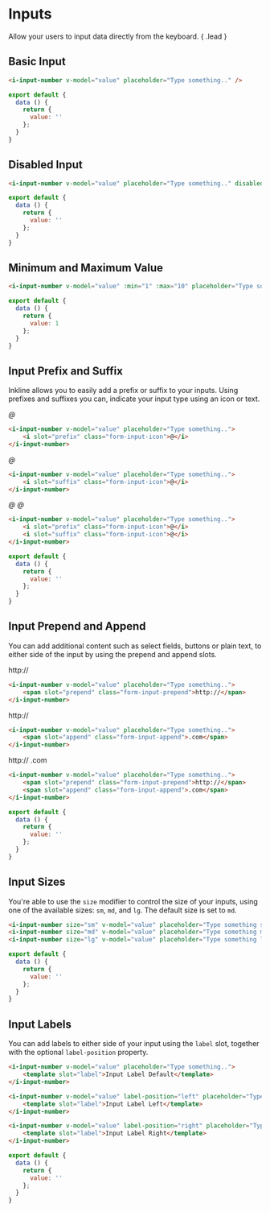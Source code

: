 # Inputs

Allow your users to input data directly from the keyboard. { .lead }

## Basic Input

<i-input-number v-model="inputValue" placeholder="Type something.." />

~~~html
<i-input-number v-model="value" placeholder="Type something.." />
~~~

~~~js
export default {
  data () {
    return {
      value: ''
    };
  }
}
~~~

## Disabled Input

<i-input-number v-model="disabledInputValue" placeholder="Type something.." disabled />

~~~html
<i-input-number v-model="value" placeholder="Type something.." disabled />
~~~

~~~js
export default {
  data () {
    return {
      value: ''
    };
  }
}
~~~


## Minimum and Maximum Value

<i-input-number v-model="minMaxInputValue" :min="1" :max="10" placeholder="Type something.." />

~~~html
<i-input-number v-model="value" :min="1" :max="10" placeholder="Type something.." />
~~~

~~~js
export default {
  data () {
    return {
      value: 1
    };
  }
}
~~~

## Input Prefix and Suffix
Inkline allows you to easily add a prefix or suffix to your inputs. Using prefixes and suffixes you can, indicate 
your input type using an icon or text. 

<i-input-number v-model="prefixInputValue" placeholder="Type something..">
    <i slot="prefix" class="form-input-icon">@</i>
</i-input-number>

~~~html
<i-input-number v-model="value" placeholder="Type something..">
    <i slot="prefix" class="form-input-icon">@</i>
</i-input-number>
~~~

<i-input-number v-model="suffixInputValue" placeholder="Type something..">
    <i slot="suffix" class="form-input-icon">@</i>
</i-input-number>

~~~html
<i-input-number v-model="value" placeholder="Type something..">
    <i slot="suffix" class="form-input-icon">@</i>
</i-input-number>
~~~

<i-input-number v-model="prefixSuffixInputValue" placeholder="Type something..">
    <i slot="prefix" class="form-input-icon">@</i>
    <i slot="suffix" class="form-input-icon">@</i>
</i-input-number>

~~~html
<i-input-number v-model="value" placeholder="Type something..">
    <i slot="prefix" class="form-input-icon">@</i>
    <i slot="suffix" class="form-input-icon">@</i>
</i-input-number>
~~~

~~~js
export default {
  data () {
    return {
      value: ''
    };
  }
}
~~~

## Input Prepend and Append
You can add additional content such as select fields, buttons or plain text, to either side of the input by using the prepend and append slots.

<i-input-number v-model="prependInputValue" placeholder="Type something..">
    <span slot="prepend" class="form-input-prepend">http://</span>
</i-input-number>

~~~html
<i-input-number v-model="value" placeholder="Type something..">
    <span slot="prepend" class="form-input-prepend">http://</span>
</i-input-number>
~~~

<i-input-number v-model="appendInputValue" placeholder="Type something..">
    <span slot="append" class="form-input-append">http://</span>
</i-input-number>

~~~html
<i-input-number v-model="value" placeholder="Type something..">
    <span slot="append" class="form-input-append">.com</span>
</i-input-number>
~~~

<i-input-number v-model="prependAppendInputValue" placeholder="Type something..">
    <span slot="prepend" class="form-input-prepend">http://</span>
    <span slot="append" class="form-input-append">.com</span>
</i-input-number>

~~~html
<i-input-number v-model="value" placeholder="Type something..">
    <span slot="prepend" class="form-input-prepend">http://</span>
    <span slot="append" class="form-input-append">.com</span>
</i-input-number>
~~~

~~~js
export default {
  data () {
    return {
      value: ''
    };
  }
}
~~~

## Input Sizes
You're able to use the `size` modifier to control the size of your inputs, using one of the available sizes: `sm`, `md`, and `lg`. The default size is set to `md`.

<i-input-number size="sm" v-model="smInputValue" placeholder="Type something small.." />
<i-input-number size="md" v-model="mdInputValue" placeholder="Type something medium.." />
<i-input-number size="lg" v-model="lgInputValue" placeholder="Type something large.." />

~~~html
<i-input-number size="sm" v-model="value" placeholder="Type something small.." />
<i-input-number size="md" v-model="value" placeholder="Type something medium.." />
<i-input-number size="lg" v-model="value" placeholder="Type something large.." />
~~~

~~~js
export default {
  data () {
    return {
      value: ''
    };
  }
}
~~~

## Input Labels
You can add labels to either side of your input using the `label` slot, together with the optional `label-position` property.

<i-input-number v-model="labelDefaultInputValue" placeholder="Type something..">
    <template slot="label">Input Label Default</template>
</i-input-number>
<i-input-number v-model="labelLeftInputValue" label-position="left" placeholder="Type something..">
    <template slot="label">Input Label Left</template>
</i-input-number>
<i-input-number v-model="labelRightInputValue" label-position="right" placeholder="Type something..">
    <template slot="label">Input Label Right</template>
</i-input-number>

~~~html
<i-input-number v-model="value" placeholder="Type something..">
    <template slot="label">Input Label Default</template>
</i-input-number>

<i-input-number v-model="value" label-position="left" placeholder="Type something..">
    <template slot="label">Input Label Left</template>
</i-input-number>

<i-input-number v-model="value" label-position="right" placeholder="Type something..">
    <template slot="label">Input Label Right</template>
</i-input-number>
~~~

~~~js
export default {
  data () {
    return {
      value: ''
    };
  }
}
~~~


